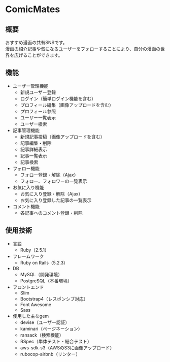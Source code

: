# ComicMates

## 概要
おすすめ漫画の共有SNSです。  
漫画の紹介記事や気になるユーザーをフォローすることにより、自分の漫画の世界を広げることができます。

## 機能
- ユーザー管理機能
  - 新規ユーザー登録
  - ログイン（簡単ログイン機能を含む）
  - プロフィール編集（画像アップロードを含む）
  - プロフィール参照
  - ユーザー一覧表示
  - ユーザー検索
- 記事管理機能
  - 新規記事投稿（画像アップロードを含む）
  - 記事編集・削除
  - 記事詳細表示
  - 記事一覧表示
  - 記事検索
- フォロー機能
  - フォロー登録・解除（Ajax）
  - フォロー、フォロワーの一覧表示
- お気に入り機能
  - お気に入り登録・解除（Ajax）
  - お気に入り登録した記事の一覧表示
- コメント機能
  - 各記事へのコメント登録・削除

## 使用技術
- 言語
  - Ruby（2.5.1）
- フレームワーク
  - Ruby on Rails（5.2.3）
- DB
  - MySQL（開発環境）
  - PostgreSQL（本番環境）	
- フロントエンド
  - Slim
  - Bootstrap4（レスポンシブ対応）
  - Font Awesome
  - Sass
- 使用した主なgem
  - devise（ユーザー認証）
  - kaminari（ページネーション）
  - ransack（検索機能）
  - RSpec（単体テスト・結合テスト）
  - aws-sdk-s3（AWSのS3に画像アップロード）
  - rubocop-airbnb（リンター）
